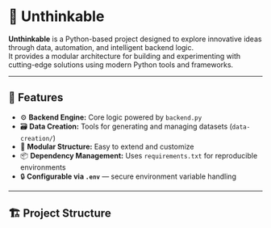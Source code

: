 
# 🧠 Unthinkable

**Unthinkable** is a Python-based project designed to explore innovative ideas through data, automation, and intelligent backend logic.  
It provides a modular architecture for building and experimenting with cutting-edge solutions using modern Python tools and frameworks.

---

## 🚀 Features

- ⚙️ **Backend Engine:** Core logic powered by `backend.py`  
- 🗃️ **Data Creation:** Tools for generating and managing datasets (`data-creation/`)  
- 🧩 **Modular Structure:** Easy to extend and customize  
- 📦 **Dependency Management:** Uses `requirements.txt` for reproducible environments  
- 🔒 **Configurable via `.env`** — secure environment variable handling  

---

## 🏗️ Project Structure


